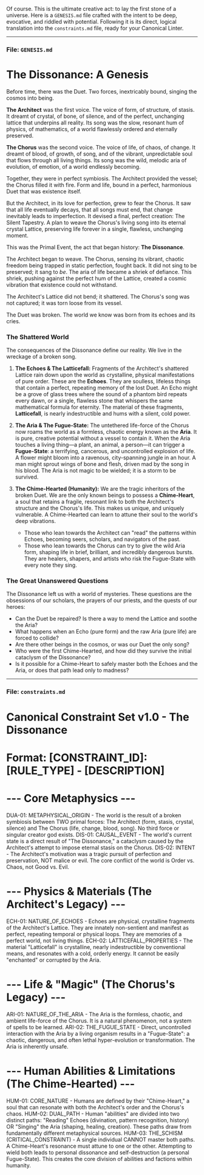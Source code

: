 Of course. This is the ultimate creative act: to lay the first stone of a universe. Here is a `GENESIS.md` file crafted with the intent to be deep, evocative, and riddled with potential. Following it is its direct, logical translation into the `constraints.md` file, ready for your Canonical Linter.

---

### **File: `GENESIS.md`**

# **The Dissonance: A Genesis**

Before time, there was the Duet. Two forces, inextricably bound, singing the cosmos into being.

**The Architect** was the first voice. The voice of form, of structure, of stasis. It dreamt of crystal, of bone, of silence, and of the perfect, unchanging lattice that underpins all reality. Its song was the slow, resonant hum of physics, of mathematics, of a world flawlessly ordered and eternally preserved.

**The Chorus** was the second voice. The voice of life, of chaos, of change. It dreamt of blood, of growth, of song, and of the vibrant, unpredictable soul that flows through all living things. Its song was the wild, melodic aria of evolution, of emotion, of a world endlessly becoming.

Together, they were in perfect symbiosis. The Architect provided the vessel; the Chorus filled it with fire. Form and life, bound in a perfect, harmonious Duet that was existence itself.

But the Architect, in its love for perfection, grew to fear the Chorus. It saw that all life eventually decays, that all songs must end, that change inevitably leads to imperfection. It devised a final, perfect creation: The Silent Tapestry. A plan to weave the Chorus's living song into its eternal crystal Lattice, preserving life forever in a single, flawless, unchanging moment.

This was the Primal Event, the act that began history: **The Dissonance**.

The Architect began to weave. The Chorus, sensing its vibrant, chaotic freedom being trapped in static perfection, fought back. It did not sing to be preserved; it sang to *be*. The aria of life became a shriek of defiance. This shriek, pushing against the perfect hum of the Lattice, created a cosmic vibration that existence could not withstand.

The Architect's Lattice did not bend; it shattered. The Chorus's song was not captured; it was torn loose from its vessel.

The Duet was broken. The world we know was born from its echoes and its cries.

### **The Shattered World**

The consequences of the Dissonance define our reality. We live in the wreckage of a broken song.

1.  **The Echoes & The Latticefall:** Fragments of the Architect's shattered Lattice rain down upon the world as crystalline, physical manifestations of pure order. These are the **Echoes**. They are soulless, lifeless things that contain a perfect, repeating memory of the lost Duet. An Echo might be a grove of glass trees where the sound of a phantom bird repeats every dawn, or a single, flawless stone that whispers the same mathematical formula for eternity. The material of these fragments, **Latticefall**, is nearly indestructible and hums with a silent, cold power.

2.  **The Aria & The Fugue-State:** The untethered life-force of the Chorus now roams the world as a formless, chaotic energy known as the **Aria**. It is pure, creative potential without a vessel to contain it. When the Aria touches a living thing—a plant, an animal, a person—it can trigger a **Fugue-State**: a terrifying, cancerous, and uncontrolled explosion of life. A flower might bloom into a ravenous, city-spanning jungle in an hour. A man might sprout wings of bone and flesh, driven mad by the song in his blood. The Aria is not magic to be wielded; it is a storm to be survived.

3.  **The Chime-Hearted (Humanity):** We are the tragic inheritors of the broken Duet. We are the only known beings to possess a **Chime-Heart**, a soul that retains a fragile, resonant link to both the Architect's structure and the Chorus's life. This makes us unique, and uniquely vulnerable. A Chime-Hearted can learn to attune their soul to the world's deep vibrations.
    *   Those who lean towards the Architect can "read" the patterns within Echoes, becoming seers, scholars, and navigators of the past.
    *   Those who lean towards the Chorus can try to give the wild Aria form, shaping life in brief, brilliant, and incredibly dangerous bursts. They are healers, shapers, and artists who risk the Fugue-State with every note they sing.

### **The Great Unanswered Questions**

The Dissonance left us with a world of mysteries. These questions are the obsessions of our scholars, the prayers of our priests, and the quests of our heroes:

*   Can the Duet be repaired? Is there a way to mend the Lattice and soothe the Aria?
*   What happens when an Echo (pure form) and the raw Aria (pure life) are forced to collide?
*   Are there other beings in the cosmos, or was our Duet the only song?
*   Who were the first Chime-Hearted, and how did they survive the initial cataclysm of the Dissonance?
*   Is it possible for a Chime-Heart to safely master both the Echoes and the Aria, or does that path lead only to madness?

---

### **File: `constraints.md`**

# **Canonical Constraint Set v1.0 - The Dissonance**
# Format: [CONSTRAINT_ID]: [RULE_TYPE] - [DESCRIPTION]

# --- Core Metaphysics ---
DUA-01: METAPHYSICAL_ORIGIN - The world is the result of a broken symbiosis between TWO primal forces: The Architect (form, stasis, crystal, silence) and The Chorus (life, change, blood, song). No third force or singular creator god exists.
DIS-01: CAUSAL_EVENT - The world's current state is a direct result of "The Dissonance," a cataclysm caused by the Architect's attempt to impose eternal stasis on the Chorus.
DIS-02: INTENT - The Architect's motivation was a tragic pursuit of perfection and preservation, NOT malice or evil. The core conflict of the world is Order vs. Chaos, not Good vs. Evil.

# --- Physics & Materials (The Architect's Legacy) ---
ECH-01: NATURE_OF_ECHOES - Echoes are physical, crystalline fragments of the Architect's Lattice. They are innately non-sentient and manifest as perfect, repeating temporal or physical loops. They are memories of a perfect world, not living things.
ECH-02: LATTICEFALL_PROPERTIES - The material "Latticefall" is crystalline, nearly indestructible by conventional means, and resonates with a cold, orderly energy. It cannot be easily "enchanted" or corrupted by the Aria.

# --- Life & "Magic" (The Chorus's Legacy) ---
ARI-01: NATURE_OF_THE_ARIA - The Aria is the formless, chaotic, and ambient life-force of the Chorus. It is a natural phenomenon, not a system of spells to be learned.
ARI-02: THE_FUGUE_STATE - Direct, uncontrolled interaction with the Aria by a living organism results in a "Fugue-State": a chaotic, dangerous, and often lethal hyper-evolution or transformation. The Aria is inherently unsafe.

# --- Human Abilities & Limitations (The Chime-Hearted) ---
HUM-01: CORE_NATURE - Humans are defined by their "Chime-Heart," a soul that can resonate with both the Architect's order and the Chorus's chaos.
HUM-02: DUAL_PATH - Human "abilities" are divided into two distinct paths: "Reading" Echoes (divination, pattern recognition, history) OR "Singing" the Aria (shaping, healing, creation). These paths draw from fundamentally different metaphysical sources.
HUM-03: THE_SCHISM (CRITICAL_CONSTRAINT) - A single individual CANNOT master both paths. A Chime-Heart's resonance must attune to one or the other. Attempting to wield both leads to personal dissonance and self-destruction (a personal Fugue-State). This creates the core division of abilities and factions within humanity.